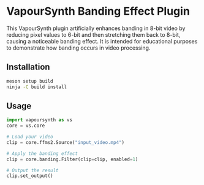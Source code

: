 # VapourSynth Banding Effect Plugin

This VapourSynth plugin artificially enhances banding in 8-bit video by reducing pixel values to 6-bit and then stretching them back to 8-bit, causing a noticeable banding effect. It is intended for educational purposes to demonstrate how banding occurs in video processing.

## Installation
   ```bash
   meson setup build
   ninja -C build install
   ```

## Usage


```python
import vapoursynth as vs
core = vs.core

# Load your video
clip = core.ffms2.Source("input_video.mp4")

# Apply the banding effect
clip = core.banding.Filter(clip=clip, enabled=1)

# Output the result
clip.set_output()
```
